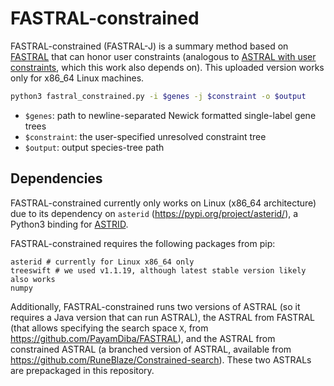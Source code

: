 FASTRAL-constrained
=========================

FASTRAL-constrained (FASTRAL-J) is a summary method based on [FASTRAL](https://academic.oup.com/bioinformatics/article/37/16/2317/6130791) that can honor user constraints (analogous to [ASTRAL with user constraints](https://bmcgenomics.biomedcentral.com/articles/10.1186/s12864-020-6607-z), which this work also depends on). This uploaded version works only for x86_64 Linux machines.

```bash
python3 fastral_constrained.py -i $genes -j $constraint -o $output 
```

 - `$genes`: path to newline-separated Newick formatted single-label gene trees
- `$constraint`: the user-specified unresolved constraint tree
- `$output`: output species-tree path

## Dependencies

FASTRAL-constrained currently only works on Linux (x86_64 architecture) due
to its dependency on `asterid` (https://pypi.org/project/asterid/), a Python3 binding for [ASTRID](https://github.com/pranjalv123/ASTRID).

FASTRAL-constrained requires the following packages from pip:

```python3
asterid # currently for Linux x86_64 only
treeswift # we used v1.1.19, although latest stable version likely also works
numpy
```

Additionally, FASTRAL-constrained runs two versions of ASTRAL (so it requires a Java version that can run ASTRAL),
the ASTRAL from FASTRAL (that allows specifying the search space `X`, from https://github.com/PayamDiba/FASTRAL), and the ASTRAL
from constrained ASTRAL (a branched version of ASTRAL, available from https://github.com/RuneBlaze/Constrained-search).
These two ASTRALs are prepackaged in this repository.